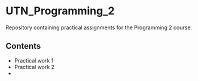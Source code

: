 # UTN_Programming_2
Repository containing practical assignments for the Programming 2 course.

## Contents
- Practical work 1
- Practical work 2
- 
